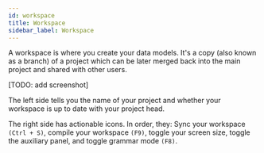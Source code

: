 ```yaml
---
id: workspace
title: Workspace
sidebar_label: Workspace
---
```


A workspace is where you create your data models. It's a copy (also known as a branch) of a project which can be later merged back into the main project and shared with other users.

[TODO: add screenshot]

The left side tells you the name of your project and whether your workspace is up to date with your project head.

The right side has actionable icons. In order, they: Sync your workspace `(Ctrl + S)`, compile your workspace `(F9)`, toggle your screen size, toggle the auxiliary panel, and toggle grammar mode `(F8)`.
